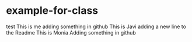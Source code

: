 # example-for-class
test
This is me adding something in github
This is Javi adding a new line to the Readme
This is Monia Adding something in github
